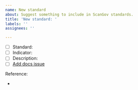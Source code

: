 ```yaml
---
name: New standard
about: Suggest something to include in ScanGov standards.
title: 'New standard: '
labels: ''
assignees: ''

---
```


- [ ] Standard:  
- [ ] Indicator: 
- [ ] Description: 
- [ ] [Add docs issue](https://github.com/ScanGov/docs/issues)

Reference:

-
